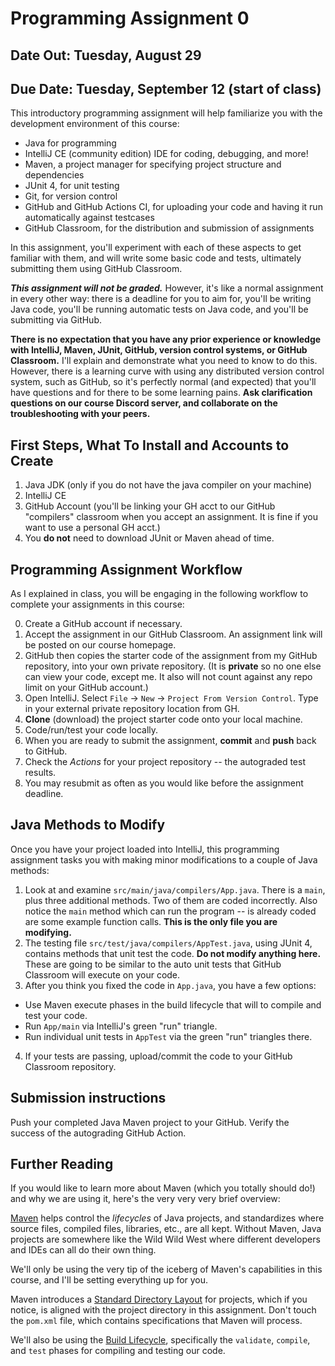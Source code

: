 # Programming Assignment 0

## Date Out: Tuesday, August 29

## Due Date: Tuesday, September 12 (start of class)

This introductory programming assignment will help familiarize you with the development environment of this course:
* Java for programming
* IntelliJ CE (community edition) IDE for coding, debugging, and more!
* Maven, a project manager for specifying project structure and dependencies
* JUnit 4, for unit testing
* Git, for version control
* GitHub and GitHub Actions CI, for uploading your code and having it run automatically against testcases
* GitHub Classroom, for the distribution and submission of assignments

In this assignment, you'll experiment with each of these aspects to get familiar with them, and will write some basic code and tests, ultimately
submitting them using GitHub Classroom.

***This assignment will not be graded.*** However, it's like a normal assignment in every other way: there is a deadline for you to aim for, you'll be writing Java code, you'll be running automatic tests on Java code, and you'll be submitting via GitHub.

**There is no expectation that you have any prior experience or knowledge with IntelliJ, Maven, JUnit, GitHub, version control systems, or GitHub Classroom.** I'll explain and demonstrate what you need to know to do this. However, there is a learning curve with using any distributed version control system, such as GitHub, so it's perfectly normal (and expected) that you'll have questions and for there to be some learning pains. **Ask clarification questions on our course Discord server, and collaborate on the troubleshooting with your peers.**

## First Steps, What To Install and Accounts to Create
1. Java JDK (only if you do not have the java compiler on your machine)
2. IntelliJ CE
3. GitHub Account (you'll be linking your GH acct to our GitHub "compilers" classroom when you accept an assignment. It is fine if you want to use a personal GH acct.)
4. You **do not** need to download JUnit or Maven ahead of time.

## Programming Assignment Workflow

As I explained in class, you will be engaging in the following workflow to complete your assignments in this course:

0. Create a GitHub account if necessary.
1. Accept the assignment in our GitHub Classroom. An assignment link will be posted on our course homepage.
2. GitHub then copies the starter code of the assignment from my GitHub repository, into your own private repository. (It is **private** so no one else can view your code, except me. It also will not count against any repo limit on your GitHub account.)
3. Open IntelliJ. Select `File` -> `New` -> `Project From Version Control`. Type in your external private repository location from GH.
4. **Clone** (download) the project starter code onto your local machine.
5. Code/run/test your code locally.
6. When you are ready to submit the assignment, **commit** and **push** back to GitHub.
7. Check the _Actions_ for your project repository -- the autograded test results.
8. You may resubmit as often as you would like before the assignment deadline.

## Java Methods to Modify

Once you have your project loaded into IntelliJ, this 
programming assignment tasks you with making minor modifications
to a couple of Java methods:

1. Look at and examine `src/main/java/compilers/App.java`. There is a `main`, plus three additional methods. Two of them are coded incorrectly. Also notice the `main` method which can run the program -- is already coded are some example function calls. **This is the only file you are modifying.**
2. The testing file `src/test/java/compilers/AppTest.java`, using JUnit 4, contains methods that unit test the code. **Do not modify anything here.** These are going to be similar to the auto unit tests that GitHub Classroom will execute on your code. 
3. After you think you fixed the code in `App.java`, you have a few options:
  * Use Maven execute phases in the build lifecycle that will to compile and test your code.
  * Run `App/main` via IntelliJ's green "run" triangle.
  * Run individual unit tests in `AppTest` via the green "run" triangles there.
4. If your tests are passing, upload/commit the code to your GitHub Classroom repository. 

## Submission instructions

Push your completed Java Maven project to your GitHub. Verify the success of the autograding GitHub Action.

## Further Reading

If you would like to learn more about Maven (which you 
totally should do!) and why we are using it, here's the 
very very very brief overview:

[Maven](https://maven.apache.org/guides/getting-started/maven-in-five-minutes.html) helps control the _lifecycles_ of Java projects, 
and standardizes where source files, compiled files, libraries, etc.,
are all kept. Without Maven, Java projects are somewhere like the Wild Wild 
West where different developers and IDEs can all do their own thing.

We'll only be using the very tip of the iceberg of Maven's capabilities in this 
course, and I'll be setting everything up for you. 

Maven introduces a [Standard Directory Layout](https://maven.apache.org/guides/introduction/introduction-to-the-standard-directory-layout.html) 
for projects, which 
if you notice, is aligned with the project directory in this assignment.
Don't touch the `pom.xml` file, which contains specifications that Maven
will process.

We'll also be using the [Build Lifecycle](https://maven.apache.org/guides/introduction/introduction-to-the-lifecycle.html), specifically the `validate`,
`compile`, and `test` phases for compiling and testing our code.